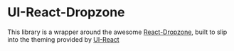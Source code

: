 # UI-React-Dropzone

This library is a wrapper around the awesome [React-Dropzone](https://github.com/react-dropzone/react-dropzone/), built to slip into the theming provided by [UI-React](https://github.com/kibalabs/ui-react)
